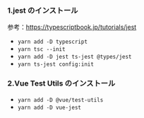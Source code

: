 ### 1.jest のインストール

参考：https://typescriptbook.jp/tutorials/jest

- `yarn add -D typescript`
- `yarn tsc --init`
- `yarn add -D jest ts-jest @types/jest`
- `yarn ts-jest config:init`

### 2.Vue Test Utils のインストール

- `yarn add -D @vue/test-utils`
- `yarn add -D vue-jest`
